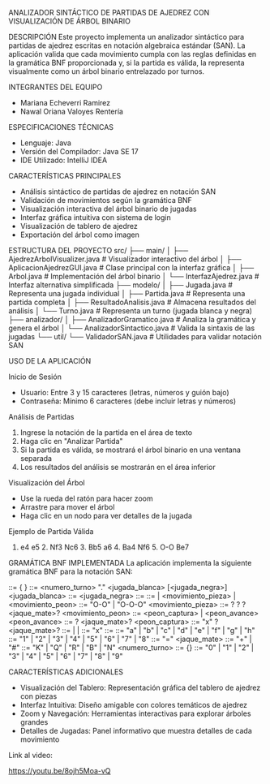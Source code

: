 ANALIZADOR SINTÁCTICO DE PARTIDAS DE AJEDREZ CON VISUALIZACIÓN DE ÁRBOL BINARIO

DESCRIPCIÓN
Este proyecto implementa un analizador sintáctico para partidas de ajedrez escritas en notación algebraica estándar (SAN). La aplicación valida que cada movimiento cumpla con las reglas definidas en la gramática BNF proporcionada y, si la partida es válida, la representa visualmente como un árbol binario entrelazado por turnos.

INTEGRANTES DEL EQUIPO
- Mariana Echeverri Ramirez
- Nawal Oriana Valoyes Rentería

ESPECIFICACIONES TÉCNICAS
- Lenguaje: Java
- Versión del Compilador: Java SE 17
- IDE Utilizado: IntelliJ IDEA

CARACTERÍSTICAS PRINCIPALES
- Análisis sintáctico de partidas de ajedrez en notación SAN
- Validación de movimientos según la gramática BNF
- Visualización interactiva del árbol binario de jugadas
- Interfaz gráfica intuitiva con sistema de login
- Visualización de tablero de ajedrez
- Exportación del árbol como imagen

ESTRUCTURA DEL PROYECTO
src/
├── main/
│   ├── AjedrezArbolVisualizer.java  # Visualizador interactivo del árbol
│   ├── AplicacionAjedrezGUI.java    # Clase principal con la interfaz gráfica
│   ├── Arbol.java                   # Implementación del árbol binario
│   └── InterfazAjedrez.java         # Interfaz alternativa simplificada
├── modelo/
│   ├── Jugada.java                  # Representa una jugada individual
│   ├── Partida.java                 # Representa una partida completa
│   ├── ResultadoAnalisis.java       # Almacena resultados del análisis
│   └── Turno.java                   # Representa un turno (jugada blanca y negra)
├── analizador/
│   ├── AnalizadorGramatico.java     # Analiza la gramática y genera el árbol
│   └── AnalizadorSintactico.java    # Valida la sintaxis de las jugadas
└── util/
    └── ValidadorSAN.java            # Utilidades para validar notación SAN

USO DE LA APLICACIÓN

Inicio de Sesión
- Usuario: Entre 3 y 15 caracteres (letras, números y guión bajo)
- Contraseña: Mínimo 6 caracteres (debe incluir letras y números)

Análisis de Partidas
1. Ingrese la notación de la partida en el área de texto
2. Haga clic en "Analizar Partida"
3. Si la partida es válida, se mostrará el árbol binario en una ventana separada
4. Los resultados del análisis se mostrarán en el área inferior

Visualización del Árbol
- Use la rueda del ratón para hacer zoom
- Arrastre para mover el árbol
- Haga clic en un nodo para ver detalles de la jugada

Ejemplo de Partida Válida
1. e4 e5 2. Nf3 Nc6 3. Bb5 a6 4. Ba4 Nf6 5. O-O Be7

GRAMÁTICA BNF IMPLEMENTADA
La aplicación implementa la siguiente gramática BNF para la notación SAN:

<partida> ::= { <turno> }
<turno> ::= <numero_turno> "." <jugada_blanca> [<jugada_negra>]
<jugada_blanca> ::= <jugada>
<jugada_negra> ::= <jugada>
<jugada> ::= <enroque> | <movimiento_pieza> | <movimiento_peon>
<enroque> ::= "O-O" | "O-O-O"
<movimiento_pieza> ::= <pieza> <desambiguacion>? <captura>? <casilla> <promocion>? <jaque_mate>?
<movimiento_peon> ::= <peon_captura> | <peon_avance>
<peon_avance> ::= <casilla> <promocion>? <jaque_mate>?
<peon_captura> ::= <letra> "x" <casilla> <promocion>? <jaque_mate>?
<desambiguacion> ::= <letra> | <numero> | <letra><numero>
<captura> ::= "x"
<casilla> ::= <letra><numero>
<letra> ::= "a" | "b" | "c" | "d" | "e" | "f" | "g" | "h"
<numero> ::= "1" | "2" | "3" | "4" | "5" | "6" | "7" | "8"
<promocion> ::= "=" <pieza>
<jaque_mate> ::= "+" | "#"
<pieza> ::= "K" | "Q" | "R" | "B" | "N"
<numero_turno> ::= <digito> {<digito>}
<digito> ::= "0" | "1" | "2" | "3" | "4" | "5" | "6" | "7" | "8" | "9"

CARACTERÍSTICAS ADICIONALES
- Visualización del Tablero: Representación gráfica del tablero de ajedrez con piezas
- Interfaz Intuitiva: Diseño amigable con colores temáticos de ajedrez
- Zoom y Navegación: Herramientas interactivas para explorar árboles grandes
- Detalles de Jugadas: Panel informativo que muestra detalles de cada movimiento

Link al video:

https://youtu.be/8ojh5Moa-vQ
